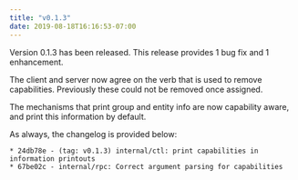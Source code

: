 ```yaml
---
title: "v0.1.3"
date: 2019-08-18T16:16:53-07:00
---
```


Version 0.1.3 has been released.  This release provides 1 bug fix and
1 enhancement.

The client and server now agree on the verb that is used to remove
capabilities.  Previously these could not be removed once assigned.

The mechanisms that print group and entity info are now capability
aware, and print this information by default.

As always, the changelog is provided below:

```
* 24db78e - (tag: v0.1.3) internal/ctl: print capabilities in information printouts
* 67be02c - internal/rpc: Correct argument parsing for capabilities
```
